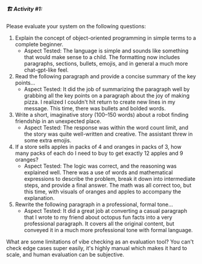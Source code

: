 ##### 🏗️ Activity #1:

Please evaluate your system on the following questions:

1. Explain the concept of object-oriented programming in simple terms to a complete beginner. 
    - Aspect Tested: The language is simple and sounds like something that would make sense to a child. The formatting now includes paragraphs, sections, bullets, emojis, and in general a much more chat-gpt-like feel.
2. Read the following paragraph and provide a concise summary of the key points…
    - Aspect Tested: It did the job of summarizing the paragraph well by grabbing all the key points on a paragraph about the joy of making pizza. I realized I couldn't hit return to create new lines in my message. This time, there was bullets and bolded words.
3. Write a short, imaginative story (100–150 words) about a robot finding friendship in an unexpected place.
    - Aspect Tested: The response was within the word count limit, and the story was quite well-written and creative. The assistant threw in some extra emojis.
4. If a store sells apples in packs of 4 and oranges in packs of 3, how many packs of each do I need to buy to get exactly 12 apples and 9 oranges?
    - Aspect Tested: The logic was correct, and the reasoning was explained well. There was a use of words and mathematical expressions to describe the problem, break it down into intermediate steps, and provide a final answer. The math was all correct too, but this time, with visuals of oranges and apples to accompany the explanation.
5. Rewrite the following paragraph in a professional, formal tone…
    - Aspect Tested: It did a great job at converting a casual paragraph that I wrote to my friend about octopus fun facts into a very professional paragraph. It covers all the original content, but conveyed it in a much more professional tone with formal language.

What are some limitations of vibe checking as an evaluation tool?
You can't check edge cases super easily, it's highly manual which makes it hard to scale, and human evaluation can be subjective.